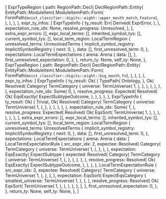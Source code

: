 [
    ExprTypeRegion {
        path: RegionPath::Decl(
            DeclRegionPath::Entity(
                EntityPath::ModuleItem(
                    ModuleItemPath::Form(
                        FormPath(`mnist_classifier::digits::eight::upper_mouth_match`, `Feature`),
                    ),
                ),
            ),
        ),
        expr_ty_infos: [
            ExprTypeInfo {
                ty_result: Err(
                    Derived(
                        ExprError,
                    ),
                ),
                expectation_rule_idx: None,
                resolve_progress: Unresolved,
            },
        ],
        extra_expr_errors: [],
        expr_local_terms: [],
        inherited_symbol_tys: [],
        current_symbol_tys: [],
        local_term_region: LocalTermRegion {
            unresolved_terms: UnresolvedTerms {
                implicit_symbol_registry: ImplicitSymbolRegistry {
                    next: 0,
                },
                data: [],
                first_unresolved_term: 0,
            },
            expectations: LocalTermExpectations {
                arena: Arena {
                    data: [],
                },
                first_unresolved_expectation: 0,
            },
        },
        return_ty: None,
        self_ty: None,
    },
    ExprTypeRegion {
        path: RegionPath::Decl(
            DeclRegionPath::Entity(
                EntityPath::ModuleItem(
                    ModuleItemPath::Form(
                        FormPath(`mnist_classifier::digits::eight::big_mouth`, `Fn`),
                    ),
                ),
            ),
        ),
        expr_ty_infos: [
            ExprTypeInfo {
                ty_result: Ok(
                    (
                        TypePath(
                            Ontology,
                        ),
                        Ok(
                            Resolved(
                                Category(
                                    TermCategory {
                                        universe: TermUniverse(
                                            1,
                                        ),
                                    },
                                ),
                            ),
                        ),
                    ),
                ),
                expectation_rule_idx: Some(
                    0,
                ),
                resolve_progress: Expected(
                    Resolved(
                        Ok(
                            EqsExactly(
                                ExpectSubtypeOutcome,
                            ),
                        ),
                    ),
                ),
            },
            ExprTypeInfo {
                ty_result: Ok(
                    (
                        Trivial,
                        Ok(
                            Resolved(
                                Category(
                                    TermCategory {
                                        universe: TermUniverse(
                                            1,
                                        ),
                                    },
                                ),
                            ),
                        ),
                    ),
                ),
                expectation_rule_idx: Some(
                    1,
                ),
                resolve_progress: Expected(
                    Resolved(
                        Ok(
                            EqsSort(
                                TermUniverse(
                                    1,
                                ),
                            ),
                        ),
                    ),
                ),
            },
        ],
        extra_expr_errors: [],
        expr_local_terms: [],
        inherited_symbol_tys: [],
        current_symbol_tys: [],
        local_term_region: LocalTermRegion {
            unresolved_terms: UnresolvedTerms {
                implicit_symbol_registry: ImplicitSymbolRegistry {
                    next: 0,
                },
                data: [],
                first_unresolved_term: 0,
            },
            expectations: LocalTermExpectations {
                arena: Arena {
                    data: [
                        LocalTermExpectationRule {
                            src_expr_idx: 2,
                            expectee: Resolved(
                                Category(
                                    TermCategory {
                                        universe: TermUniverse(
                                            1,
                                        ),
                                    },
                                ),
                            ),
                            expectation: EqsExactly(
                                ExpectSubtype {
                                    expected: Resolved(
                                        Category(
                                            TermCategory {
                                                universe: TermUniverse(
                                                    1,
                                                ),
                                            },
                                        ),
                                    ),
                                },
                            ),
                            resolve_progress: Resolved(
                                Ok(
                                    EqsExactly(
                                        ExpectSubtypeOutcome,
                                    ),
                                ),
                            ),
                        },
                        LocalTermExpectationRule {
                            src_expr_idx: 3,
                            expectee: Resolved(
                                Category(
                                    TermCategory {
                                        universe: TermUniverse(
                                            1,
                                        ),
                                    },
                                ),
                            ),
                            expectation: EqsSort(
                                ExpectEqsCategory {
                                    smallest_universe: TermUniverse(
                                        1,
                                    ),
                                },
                            ),
                            resolve_progress: Resolved(
                                Ok(
                                    EqsSort(
                                        TermUniverse(
                                            1,
                                        ),
                                    ),
                                ),
                            ),
                        },
                    ],
                },
                first_unresolved_expectation: 0,
            },
        },
        return_ty: None,
        self_ty: None,
    },
]